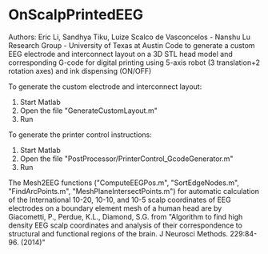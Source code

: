 # OnScalpPrintedEEG
Authors: Eric Li, Sandhya Tiku, Luize Scalco de Vasconcelos - Nanshu Lu Research Group - University of Texas at Austin
Code to generate a custom EEG electrode and interconnect layout on a 3D STL head model and corresponding G-code for digital printing using 5-axis robot (3 translation+2 rotation axes) and ink dispensing (ON/OFF)

To generate the custom electrode and interconnect layout:

1. Start Matlab
2. Open the file "GenerateCustomLayout.m"
3. Run

To generate the printer control instructions:

1. Start Matlab
2. Open the file "PostProcessor/PrinterControl_GcodeGenerator.m"
3. Run


The Mesh2EEG functions ("ComputeEEGPos.m", "SortEdgeNodes.m", "FindArcPoints.m", "MeshPlaneIntersectPoints.m") for automatic calculation of the International 10-20, 10-10, and 10-5 scalp coordinates of EEG electrodes on a boundary element mesh of a human head are by Giacometti, P., Perdue, K.L., Diamond, S.G. from "Algorithm to find high density EEG scalp coordinates and analysis of their correspondence to structural and functional regions of the brain. J Neurosci Methods. 229:84-96. (2014)"
